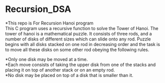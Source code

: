 # Recursion_DSA
*This repo is For Recursion Hanoi program <br>
This C program uses a recursive function to solve the Tower of Hanoi. The tower of hanoi is a mathematical puzzle. It consists of three rods, and a number of disks of different sizes which can slide onto any rod. Puzzle begins with all disks stacked on one rod in decreasing order and the task is to move all these disks on some other rod obeying the following rules.

*Only one disk may be moved at a time. <br>
*Each move consists of taking the upper disk from one of the stacks and placing it on top of another stack or on an empty rod. <br>
*No disk may be placed on top of a disk that is smaller than it.
